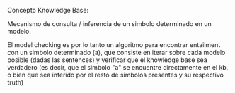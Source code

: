Concepto Knowledge Base:

Mecanismo de consulta / inferencia de un simbolo determinado en un modelo.

El model checking es por lo tanto un algoritmo para encontrar entailment con un simbolo determinado (a), que consiste en iterar sobre cada modelo posible (dadas las sentences) y verificar que el knowledge base sea verdadero (es decir, que el simbolo "a" se encuentre directamente en el kb, o bien que sea inferido por el resto de simbolos presentes y su respectivo truth)